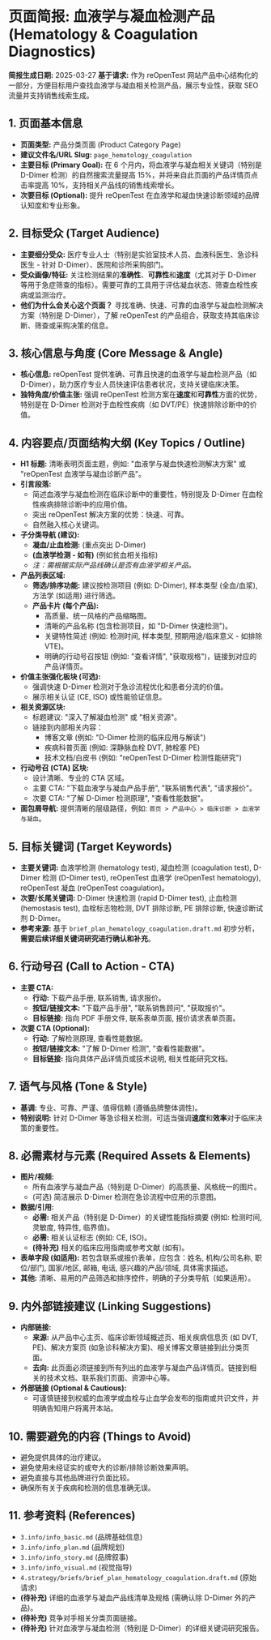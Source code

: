 # 页面简报: 血液学与凝血检测产品 (Hematology & Coagulation Diagnostics)

**简报生成日期:** 2025-03-27
**基于请求:** 作为 reOpenTest 网站产品中心结构化的一部分，方便目标用户查找血液学与凝血相关检测产品，展示专业性，获取 SEO 流量并支持销售线索生成。

## 1. 页面基本信息

*   **页面类型:** 产品分类页面 (Product Category Page)
*   **建议文件名/URL Slug:** `page_hematology_coagulation`
*   **主要目标 (Primary Goal):** 在 6 个月内，将血液学与凝血相关关键词（特别是 D-Dimer 检测）的自然搜索流量提高 15%，并将来自此页面的产品详情页点击率提高 10%，支持相关产品线的销售线索增长。
*   **次要目标 (Optional):** 提升 reOpenTest 在血液学和凝血快速诊断领域的品牌认知度和专业形象。

## 2. 目标受众 (Target Audience)

*   **主要细分受众:** 医疗专业人士（特别是实验室技术人员、血液科医生、急诊科医生 - 针对 D-Dimer）、医院和诊所采购部门。
*   **受众画像/特征:** 关注检测结果的**准确性**、**可靠性**和**速度**（尤其对于 D-Dimer 等用于急症筛查的指标）。需要可靠的工具用于评估凝血状态、筛查血栓性疾病或监测治疗。
*   **他们为什么会关心这个页面？** 寻找准确、快速、可靠的血液学与凝血检测解决方案（特别是 D-Dimer），了解 reOpenTest 的产品组合，获取支持其临床诊断、筛查或采购决策的信息。

## 3. 核心信息与角度 (Core Message & Angle)

*   **核心信息:** reOpenTest 提供准确、可靠且快速的血液学与凝血检测产品（如 D-Dimer），助力医疗专业人员快速评估患者状况，支持关键临床决策。
*   **独特角度/价值主张:** 强调 reOpenTest 检测方案在**速度**和**可靠性**方面的优势，特别是在 D-Dimer 检测对于血栓性疾病（如 DVT/PE）快速排除诊断中的价值。

## 4. 内容要点/页面结构大纲 (Key Topics / Outline)

*   **H1 标题:** 清晰表明页面主题，例如: "血液学与凝血快速检测解决方案" 或 "reOpenTest 血液学与凝血诊断产品"。
*   **引言段落:**
    *   简述血液学与凝血检测在临床诊断中的重要性，特别提及 D-Dimer 在血栓性疾病排除诊断中的应用价值。
    *   突出 reOpenTest 解决方案的优势：快速、可靠。
    *   自然融入核心关键词。
*   **子分类导航 (建议):**
    *   **凝血/止血检测:** (重点突出 D-Dimer)
    *   **(血液学检测 - 如有)** (例如贫血相关指标)
    *   *注：需根据实际产品线确认是否有血液学相关产品。*
*   **产品列表区域:**
    *   **筛选/排序功能:** 建议按检测项目 (例如: D-Dimer), 样本类型 (全血/血浆), 方法学 (如适用) 进行筛选。
    *   **产品卡片 (每个产品):**
        *   高质量、统一风格的产品缩略图。
        *   清晰的产品名称 (包含检测项目，如 "D-Dimer 快速检测")。
        *   关键特性简述 (例如: 检测时间, 样本类型, 预期用途/临床意义 - 如排除 VTE)。
        *   明确的行动号召按钮 (例如: "查看详情", "获取规格")，链接到对应的产品详情页。
*   **价值主张强化板块 (可选):**
    *   强调快速 D-Dimer 检测对于急诊流程优化和患者分流的价值。
    *   展示相关认证 (CE, ISO) 或性能验证信息。
*   **相关资源区块:**
    *   标题建议: "深入了解凝血检测" 或 "相关资源"。
    *   链接到内部相关内容：
        *   博客文章 (例如: "D-Dimer 检测的临床应用与解读")
        *   疾病科普页面 (例如: 深静脉血栓 DVT, 肺栓塞 PE)
        *   技术文档/白皮书 (例如: "reOpenTest D-Dimer 检测性能研究")
*   **行动号召 (CTA) 区块:**
    *   设计清晰、专业的 CTA 区域。
    *   主要 CTA: "下载血液学与凝血产品手册", "联系销售代表", "请求报价"。
    *   次要 CTA: "了解 D-Dimer 检测原理", "查看性能数据"。
*   **面包屑导航:** 提供清晰的层级路径，例如: `首页 > 产品中心 > 临床诊断 > 血液学与凝血`。

## 5. 目标关键词 (Target Keywords)

*   **主要关键词:** 血液学检测 (hematology test), 凝血检测 (coagulation test), D-Dimer 检测 (D-Dimer test), reOpenTest 血液学 (reOpenTest hematology), reOpenTest 凝血 (reOpenTest coagulation)。
*   **次要/长尾关键词:** D-Dimer 快速检测 (rapid D-Dimer test), 止血检测 (hemostasis test), 血栓标志物检测, DVT 排除诊断, PE 排除诊断, 快速诊断试剂 D-Dimer。
*   **参考来源:** 基于 `brief_plan_hematology_coagulation.draft.md` 初步分析，**需要后续详细关键词研究进行确认和补充**。

## 6. 行动号召 (Call to Action - CTA)

*   **主要 CTA:**
    *   **行动:** 下载产品手册, 联系销售, 请求报价。
    *   **按钮/链接文本:** "下载产品手册", "联系销售顾问", "获取报价"。
    *   **目标链接:** 指向 PDF 手册文件, 联系表单页面, 报价请求表单页面。
*   **次要 CTA (Optional):**
    *   **行动:** 了解检测原理, 查看性能数据。
    *   **按钮/链接文本:** "了解 D-Dimer 检测", "查看性能数据"。
    *   **目标链接:** 指向具体产品详情页或技术说明, 相关性能研究文档。

## 7. 语气与风格 (Tone & Style)

*   **基调:** 专业、可靠、严谨、值得信赖 (遵循品牌整体调性)。
*   **特别说明:** 针对 D-Dimer 等急诊相关检测，可适当强调**速度**和**效率**对于临床决策的重要性。

## 8. 必需素材与元素 (Required Assets & Elements)

*   **图片/视频:**
    *   所有血液学与凝血产品（特别是 D-Dimer）的高质量、风格统一的图片。
    *   (可选) 简洁展示 D-Dimer 检测在急诊流程中应用的示意图。
*   **数据/引用:**
    *   **必需:** 相关产品（特别是 D-Dimer）的关键性能指标摘要 (例如: 检测时间, 灵敏度, 特异性, 临界值)。
    *   **必需:** 相关认证标志 (例如: CE, ISO)。
    *   **(待补充)** 相关的临床应用指南或参考文献 (如有)。
*   **表单字段 (如适用):** 若包含联系或报价表单，应包含：姓名, 机构/公司名称, 职位/部门, 国家/地区, 邮箱, 电话, 感兴趣的产品/领域, 具体需求描述。
*   **其他:** 清晰、易用的产品筛选和排序控件，明确的子分类导航（如果适用）。

## 9. 内外部链接建议 (Linking Suggestions)

*   **内部链接:**
    *   **来源:** 从产品中心主页、临床诊断领域概述页、相关疾病信息页 (如 DVT, PE)、解决方案页 (如急诊科解决方案)、相关博客文章链接到此分类页面。
    *   **去向:** 此页面必须链接到所有列出的血液学与凝血产品详情页。链接到相关的技术文档、联系我们页面、资源中心等。
*   **外部链接 (Optional & Cautious):**
    *   可谨慎链接到权威的血液学或血栓与止血学会发布的指南或共识文件，并明确告知用户将离开本站。

## 10. 需要避免的内容 (Things to Avoid)

*   避免提供具体的治疗建议。
*   避免使用未经证实的或夸大的诊断/排除诊断效果声明。
*   避免直接与其他品牌进行负面比较。
*   确保所有关于疾病和检测的信息准确无误。

## 11. 参考资料 (References)

*   `3.info/info_basic.md` (品牌基础信息)
*   `3.info/info_plan.md` (品牌规划)
*   `3.info/info_story.md` (品牌叙事)
*   `3.info/info_visual.md` (视觉指导)
*   `4.strategy/briefs/brief_plan_hematology_coagulation.draft.md` (原始请求)
*   **(待补充)** 详细的血液学与凝血产品线清单及规格 (需确认除 D-Dimer 外的产品)。
*   **(待补充)** 竞争对手相关分类页面链接。
*   **(待补充)** 针对血液学与凝血检测（特别是 D-Dimer）的详细关键词研究报告。
